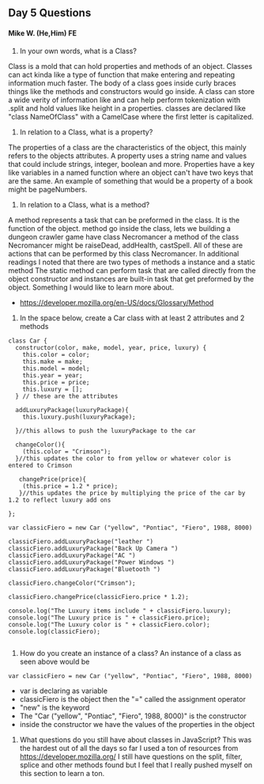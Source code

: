 ## Day 5 Questions
#### Mike W. (He,Him) FE

1. In your own words, what is a Class?

Class is a mold that can hold properties and methods of an object. Classes can act kinda like a
type of function that make entering and repeating information much faster. The body of a class
goes inside curly braces things like the methods and constructors would go inside.
A class can store a wide verity of information like and can help perform tokenization with .split
and hold values like height in a properties. classes are declared like "class NameOfClass" with
a CamelCase where the first letter is capitalized.

1. In relation to a Class, what is a property?

The properties of a class are the characteristics of the object, this mainly refers
to the objects attributes. A property uses a string name and values that could include
strings, integer, boolean and more. Properties have a key like variables in a named function
where an object can't have two keys that are the same. An example of something that would be a
property of a book might be pageNumbers.

1. In relation to a Class, what is a method?

A method represents a task that can be preformed in the class. It is the function of the object.
method go inside the class, lets we building a dungeon crawler game have class Necromancer
a method of the class Necromancer might be raiseDead, addHealth, castSpell. All of these
are actions that can be performed by this class Necromancer. In additional readings I
noted that there are two types of methods a instance and a static method The static method
can perform task that are called directly from the object constructor and instances are built-in task
that get preformed by the object. Something I would like to learn more about.  

* https://developer.mozilla.org/en-US/docs/Glossary/Method

1. In the space below, create a Car class with at least 2 attributes and 2 methods

```
class Car {
  constructor(color, make, model, year, price, luxury) {
    this.color = color;
    this.make = make;
    this.model = model;
    this.year = year;
    this.price = price;
    this.luxury = [];
  } // these are the attributes

  addLuxuryPackage(luxuryPackage){
    this.luxury.push(luxuryPackage);

  }//this allows to push the luxuryPackage to the car

  changeColor(){
    (this.color = "Crimson");
  }//this updates the color to from yellow or whatever color is entered to Crimson

   changePrice(price){
    (this.price = 1.2 * price);
   }//this updates the price by multiplying the price of the car by 1.2 to reflect luxury add ons
​
};
​
var classicFiero = new Car ("yellow", "Pontiac", "Fiero", 1988, 8000)
​
classicFiero.addLuxuryPackage("leather ")
classicFiero.addLuxuryPackage("Back Up Camera ")
classicFiero.addLuxuryPackage("AC ")
classicFiero.addLuxuryPackage("Power Windows ")
classicFiero.addLuxuryPackage("Bluetooth ")

classicFiero.changeColor("Crimson");
​
classicFiero.changePrice(classicFiero.price * 1.2);
​
console.log("The Luxury items include " + classicFiero.luxury);
console.log("The Luxury price is " + classicFiero.price);
console.log("The Luxury color is " + classicFiero.color);
console.log(classicFiero);


```

1. How do you create an instance of a class?
An instance of a class as seen above would be
```
var classicFiero = new Car ("yellow", "Pontiac", "Fiero", 1988, 8000)
```
* var is declaring as variable
* classicFiero is the object then the "=" called the assignment operator
* "new" is the keyword
* The "Car ("yellow", "Pontiac", "Fiero", 1988, 8000)" is the constructor
* inside the constructor we have the values of the properties in the object



1. What questions do you still have about classes in JavaScript?
This was the hardest out of all the days so far I used a ton of resources from
https://developer.mozilla.org/ I still have questions on the split, filter, splice and other methods
found but I feel that I really pushed myself on this section to learn a ton.
